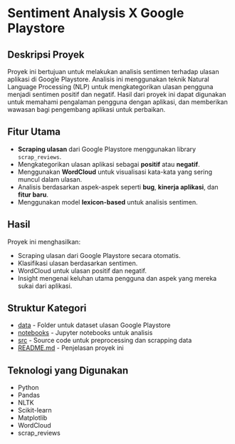 # **Sentiment Analysis X Google Playstore**

## **Deskripsi Proyek**
Proyek ini bertujuan untuk melakukan analisis sentimen terhadap ulasan aplikasi di Google Playstore. Analisis ini menggunakan teknik Natural Language Processing (NLP) untuk mengkategorikan ulasan pengguna menjadi sentimen positif dan negatif. Hasil dari proyek ini dapat digunakan untuk memahami pengalaman pengguna dengan aplikasi, dan memberikan wawasan bagi pengembang aplikasi untuk perbaikan.

## **Fitur Utama**
- **Scraping ulasan** dari Google Playstore menggunakan library `scrap_reviews`.
- Mengkategorikan ulasan aplikasi sebagai **positif** atau **negatif**.
- Menggunakan **WordCloud** untuk visualisasi kata-kata yang sering muncul dalam ulasan.
- Analisis berdasarkan aspek-aspek seperti **bug**, **kinerja aplikasi**, dan **fitur baru**.
- Menggunakan model **lexicon-based** untuk analisis sentimen.

## **Hasil**
Proyek ini menghasilkan:

- Scraping ulasan dari Google Playstore secara otomatis.
- Klasifikasi ulasan berdasarkan sentimen.
- WordCloud untuk ulasan positif dan negatif.
- Insight mengenai keluhan utama pengguna dan aspek yang mereka sukai dari aplikasi.

## **Struktur Kategori**

- [data](./data)               - Folder untuk dataset ulasan Google Playstore
- [notebooks](./notebooks)     - Jupyter notebooks untuk analisis
- [src](./src)                 - Source code untuk preprocessing dan scrapping data
- [README.md](./README.md)      - Penjelasan proyek ini

## Teknologi yang Digunakan
- Python
- Pandas
- NLTK
- Scikit-learn
- Matplotlib
- WordCloud
- scrap_reviews
